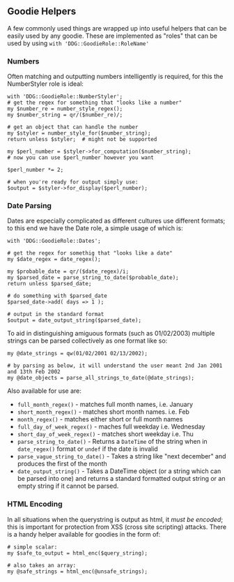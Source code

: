 ## Goodie Helpers

A few commonly used things are wrapped up into useful helpers that can be easily used by any goodie. These are implemented as "roles" that can be used by using `with 'DDG::GoodieRole::RoleName'`

### Numbers

Often matching and outputting numbers intelligently is required, for this the NumberStyler role is ideal:
```
with 'DDG::GoodieRole::NumberStyler';
# get the regex for something that "looks like a number"
my $number_re = number_style_regex();
my $number_string = qr/($number_re)/;

# get an object that can handle the number
my $styler = number_style_for($number_string);
return unless $styler;  # might not be supported

my $perl_number = $styler->for_computation($number_string);
# now you can use $perl_number however you want

$perl_number *= 2;

# when you're ready for output simply use:
$output = $styler->for_display($perl_number);
```

### Date Parsing

Dates are especially complicated as different cultures use different formats; to this end we have the Date role, a simple usage of which is:
```
with 'DDG::GoodieRole::Dates';

# get the regex for somethig that "looks like a date"
my $date_regex = date_regex();

my $probable_date = qr/($date_regex)/i;
my $parsed_date = parse_string_to_date($probable_date);
return unless $parsed_date;

# do something with $parsed_date
$parsed_date->add( days => 1 );

# output in the standard format
$output = date_output_string($parsed_date);
```
To aid in distinguishing amiguous formats (such as 01/02/2003) multiple strings can be parsed collectively as one format like so:
```
my @date_strings = qw(01/02/2001 02/13/2002);

# by parsing as below, it will understand the user meant 2nd Jan 2001 and 13th Feb 2002
my @date_objects = parse_all_strings_to_date(@date_strings);
```

Also available for use are:
* `full_month_regex()` - matches full month names, i.e. January
* `short_month_regex()` - matches short month names. i.e. Feb
* `month_regex()` - matches either short or full month names
* `full_day_of_week_regex()` -  maches full weekday i.e. Wednesday
* `short_day_of_week_regex()` - matches short weekday i.e. Thu
* `parse_string_to_date()` - Returns a `DateTime` of the string when in `date_regex()` format or `undef` if the date is invalid
* `parse_vague_string_to_date()` - Takes a string like "next december" and produces the first of the month
* `date_output_string()` - Takes a DateTime object (or a string which can be parsed into one) and returns a standard formatted output string or an empty string if it cannot be parsed.
 

### HTML Encoding

In all situations when the querystring is output as html, it *must be encoded*; this is important for protection from XSS (cross site scripting) attacks. There is a handy helper available for goodies in the form of:

```
# simple scalar:
my $safe_to_output = html_enc($query_string);

# also takes an array:
my @safe_strings = html_enc(@unsafe_strings);

```
